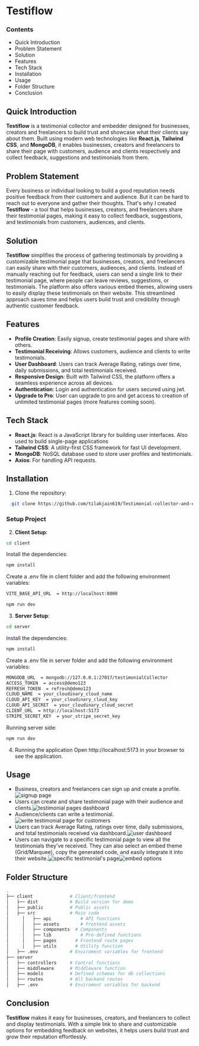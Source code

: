 # Testiflow
### Contents
- Quick Introduction
- Problem Statement
- Solution
- Features
- Tech Stack
- Installation
- Usage
- Folder Structure
- Conclusion

## Quick Introduction
**Testiflow** is a testimonial collector and embedder designed for businesses, creators and freelancers to build trust and showcase what their clients say about them. Built using modern web technologies like **React.js**, **Tailwind CSS**, and **MongoDB**, it enables businesses, creators and freelancers to share their page with customers, audience and clients respectively and collect feedback, suggestions and testimonials from them.
## Problem Statement
Every business or individual looking to build a good reputation needs positive feedback from their customers and audience. But it can be hard to reach out to everyone and gather their thoughts. That's why I created **Testiflow** - a tool that helps businesses, creators, and freelancers share their testimonial pages, making it easy to collect feedback, suggestions, and testimonials from customers, audiences, and clients.
## Solution
**Testiflow** simplifies the process of gathering testimonials by providing a customizable testimonial page that businesses, creators, and freelancers can easily share with their customers, audiences, and clients. Instead of manually reaching out for feedback, users can send a single link to their testimonial page, where people can leave reviews, suggestions, or testimonials. The platform also offers various embed themes, allowing users to easily display these testimonials on their website. This streamlined approach saves time and helps users build trust and credibility through authentic customer feedback.

## Features

- **Profile Creation**: Easily signup, create testimonial pages and share with others.
- **Testimonial Receiving**: Allows customers, audience and clients to write testimonials.
- **User Dashboard**: Users can track Average Rating, ratings over time, daily submissions, and total testimonials received.
- **Responsive Design**: Built with Tailwind CSS, the platform offers a seamless experience across all devices.
- **Authentication**: Login and authentication for users secured using jwt.
- **Upgrade to Pro**: User can upgrade to pro and get access to creation of unlimited testimonial pages (more features coming soon).
  
## Tech Stack

- **React.js**: React is a JavaScript library for building user interfaces. Also used to build single-page applications
- **Tailwind CSS**: A utility-first CSS framework for fast UI development.
- **MongoDB**: NoSQL database used to store user profiles and testimonials.
- **Axios**: For handling API requests.

## Installation

1. Clone the repository:

 ```bash
   git clone https://github.com/tilakjain619/Testimonial-collector-and-embedder.git
 ```
 
### Setup Project
2. **Client Setup**:

```bash
cd client
```
Install the dependencies:

```bash
npm install
```
Create a .env file in client folder and add the following environment variables:

```bash
VITE_BASE_API_URL  = http://localhost:8000
```

```bash
npm run dev
```
3. **Server Setup**:

```bash
cd server
```
Install the dependencies:

```bash
npm install
```
Create a .env file in server folder and add the following environment variables:

```bash
MONGODB_URL  = mongodb://127.0.0.1:27017/testimonialCollector
ACCESS_TOKEN  = access@demo123
REFRESH_TOKEN  = refresh@demo123
CLOUD_NAME  = your_cloudinary_cloud_name
CLOUD_API_KEY  = your_cloudinary_cloud_key
CLOUD_API_SECRET  = your_cloudinary_cloud_secret
CLIENT_URL  = http://localhost:5173
STRIPE_SECRET_KEY  = your_stripe_secret_key
```

Running server side:

```bash
npm run dev
```
4. Running the application
Open http://localhost:5173 in your browser to see the application.

## Usage
- Business, creators and freelancers can sign up and create a profile.
![signup page](https://res.cloudinary.com/da3wjnlzg/image/upload/f_auto,q_auto/v1/testiflowImages/ezl8mzbpvus8j0sttc7w)
- Users can create and share testimonial page with their audience and clients.![testimonial pages dashboard](https://res.cloudinary.com/da3wjnlzg/image/upload/f_auto,q_auto/v1/testiflowImages/yhynztprbkgz7abcf1b3)
- Audience/clients can write a testimonial.![write testimonial page for customers](https://res.cloudinary.com/da3wjnlzg/image/upload/f_auto,q_auto/v1/testiflowImages/jniyakdf9ozdjkfjadhi)
- Users can track Average Rating, ratings over time, daily submissions, and total testimonials received via dashboard.![user dashboard](https://res.cloudinary.com/da3wjnlzg/image/upload/f_auto,q_auto/v1/testiflowImages/ptinldxzd51uxswqaix1)
- Users can navigate to a specific testimonial page to view all the testimonials they've received. They can also select an embed theme (Grid/Marquee), copy the generated code, and easily integrate it into their website.![specific testimonial's page](https://res.cloudinary.com/da3wjnlzg/image/upload/f_auto,q_auto/v1/testiflowImages/ahudavjgfq4gzdribnwz)![embed options](https://res.cloudinary.com/da3wjnlzg/image/upload/f_auto,q_auto/v1/testiflowImages/vztrprpnldl7zi525u3g)

## Folder Structure
```bash
.
├── client        	  	# Client/frontend
│   ├── dist    	  	# Build version for demo
│   ├── public        	# Public assets
│   ├── src        	  	# Main code
│	  │	  ├── api   		# API functions
│	  │   ├── assets    	# Frontend assets
│	  │   ├── components  # Components
│	  │   ├── lib       	# Pre-defined functions
│	  │   ├── pages       # Frontend route pages
│	  │   ├── utils       # Utility function
│   ├── .env        	# Enviroment variables for frontend
├── server
│   ├── controllers   	# Control functions
│   ├── middleware    	# Middleware function
│   ├── models        	# Defined schemas for db collections
│   ├── routes        	# All backend routes
│   ├── .env        	# Enviroment variables for backend
```
## Conclusion
**Testiflow** makes it easy for businesses, creators, and freelancers to collect and display testimonials. With a simple link to share and customizable options for embedding feedback on websites, it helps users build trust and grow their reputation effortlessly.